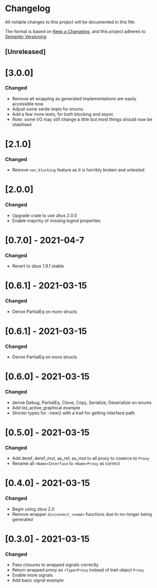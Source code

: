# Changelog
All notable changes to this project will be documented in this file.

The format is based on [Keep a Changelog](https://keepachangelog.com/en/1.0.0/),
and this project adheres to [Semantic Versioning](https://semver.org/spec/v2.0.0.html).

## [Unreleased]

# [3.0.0]
### Changed
- Remove all wrapping as generated implementations are easily accessible now
- Adjust some serde impls for enums
- Add a few more tests, for both blocking and async
- *Note:* some I/O may still change a little but most things should now be stabilised

# [2.1.0]
### Changed
- Remove `non_blocking` feature as it is horribly broken and untested

# [2.0.0]
### Changed
- Upgrade crate to use zbus 2.0.0
- Enable majority of missing logind properties

# [0.7.0] - 2021-04-7
### Changed
- Revert to zbus 1.9.1 stable

# [0.6.1] - 2021-03-15
### Changed
- Derive PartialEq on more structs

# [0.6.1] - 2021-03-15
### Changed
- Derive PartialEq on more structs

# [0.6.0] - 2021-03-15
### Changed
- derive Debug, PartialEq, Clone, Copy, Serialize, Deserialize on enums
- Add list_active_graphical example
- Stricter types for <Proxy>::new() with a trait for getting interface path

# [0.5.0] - 2021-03-15
### Changed
- Add deref, deref_mut, as_ref, as_mut to all proxy to coeerce to `Proxy`
- Rename all `<Name>Interface` to `<Name>Proxy` as correct

# [0.4.0] - 2021-03-15
### Changed
- Begin using zbus 2.0
- Remove wrapper `disconnect_<name>` functions due to no-longer being generated

# [0.3.0] - 2021-03-15
### Changed
- Pass closures to wrapped signals correctly
- Return wrapped proxy as `<Type>Proxy` instead of trait object `Proxy`
- Enable more signals
- Add basic signal example
